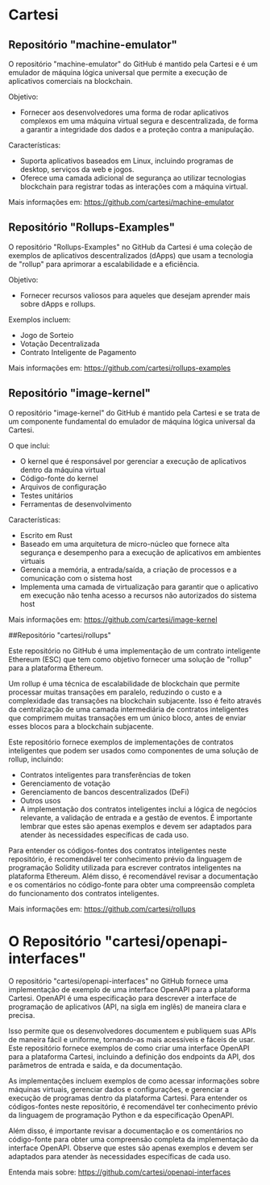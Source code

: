 # Cartesi

## Repositório "machine-emulator"
O repositório "machine-emulator" do GitHub é mantido pela Cartesi e é um emulador de máquina lógica universal que permite a execução de aplicativos comerciais na blockchain. 

Objetivo:
- Fornecer aos desenvolvedores uma forma de rodar aplicativos complexos em uma máquina virtual segura e descentralizada, de forma a garantir a integridade dos dados e a proteção contra a manipulação.

Características:
- Suporta aplicativos baseados em Linux, incluindo programas de desktop, serviços da web e jogos.
- Oferece uma camada adicional de segurança ao utilizar tecnologias blockchain para registrar todas as interações com a máquina virtual.

Mais informações em: https://github.com/cartesi/machine-emulator

## Repositório "Rollups-Examples"
O repositório "Rollups-Examples" no GitHub da Cartesi é uma coleção de exemplos de aplicativos descentralizados (dApps) que usam a tecnologia de "rollup" para aprimorar a escalabilidade e a eficiência. 

Objetivo:
- Fornecer recursos valiosos para aqueles que desejam aprender mais sobre dApps e rollups.

Exemplos incluem:
- Jogo de Sorteio
- Votação Decentralizada
- Contrato Inteligente de Pagamento

Mais informações em: https://github.com/cartesi/rollups-examples

## Repositório "image-kernel"
O repositório "image-kernel" do GitHub é mantido pela Cartesi e se trata de um componente fundamental do emulador de máquina lógica universal da Cartesi. 

O que inclui:
- O kernel que é responsável por gerenciar a execução de aplicativos dentro da máquina virtual
- Código-fonte do kernel
- Arquivos de configuração
- Testes unitários
- Ferramentas de desenvolvimento

Características:
- Escrito em Rust
- Baseado em uma arquitetura de micro-núcleo que fornece alta segurança e desempenho para a execução de aplicativos em ambientes virtuais
- Gerencia a memória, a entrada/saída, a criação de processos e a comunicação com o sistema host
- Implementa uma camada de virtualização para garantir que o aplicativo em execução não tenha acesso a recursos não autorizados do sistema host

Mais informações em: https://github.com/cartesi/image-kernel

##Repositório "cartesi/rollups" 

Este repositório no GitHub é uma implementação de um contrato inteligente Ethereum (ESC) que tem como objetivo fornecer uma solução de "rollup" para a plataforma Ethereum.

Um rollup é uma técnica de escalabilidade de blockchain que permite processar muitas transações em paralelo, reduzindo o custo e a complexidade das transações na blockchain subjacente. Isso é feito através da centralização de uma camada intermediária de contratos inteligentes que comprimem muitas transações em um único bloco, antes de enviar esses blocos para a blockchain subjacente.

Este repositório fornece exemplos de implementações de contratos inteligentes que podem ser usados como componentes de uma solução de rollup, incluindo:

- Contratos inteligentes para transferências de token
- Gerenciamento de votação
- Gerenciamento de bancos descentralizados (DeFi)
- Outros usos
- A implementação dos contratos inteligentes inclui a lógica de negócios relevante, a validação de entrada e a gestão de eventos. É importante lembrar que estes são apenas exemplos e devem ser adaptados para atender às necessidades específicas de cada uso.

Para entender os códigos-fontes dos contratos inteligentes neste repositório, é recomendável ter conhecimento prévio da linguagem de programação Solidity utilizada para escrever contratos inteligentes na plataforma Ethereum. Além disso, é recomendável revisar a documentação e os comentários no código-fonte para obter uma compreensão completa do funcionamento dos contratos inteligentes.

Mais informações em: https://github.com/cartesi/rollups

# O Repositório "cartesi/openapi-interfaces"

O repositório "cartesi/openapi-interfaces" no GitHub fornece uma implementação de exemplo de uma interface OpenAPI para a plataforma Cartesi. OpenAPI é uma especificação para descrever a interface de programação de aplicativos (API, na sigla em inglês) de maneira clara e precisa. 

Isso permite que os desenvolvedores documentem e publiquem suas APIs de maneira fácil e uniforme, tornando-as mais acessíveis e fáceis de usar. Este repositório fornece exemplos de como criar uma interface OpenAPI para a plataforma Cartesi, incluindo a definição dos endpoints da API, dos parâmetros de entrada e saída, e da documentação. 

As implementações incluem exemplos de como acessar informações sobre máquinas virtuais, gerenciar dados e configurações, e gerenciar a execução de programas dentro da plataforma Cartesi. Para entender os códigos-fontes neste repositório, é recomendável ter conhecimento prévio da linguagem de programação Python e da especificação OpenAPI. 

Além disso, é importante revisar a documentação e os comentários no código-fonte para obter uma compreensão completa da implementação da interface OpenAPI. Observe que estes são apenas exemplos e devem ser adaptados para atender às necessidades específicas de cada uso.

Entenda mais sobre: https://github.com/cartesi/openapi-interfaces

